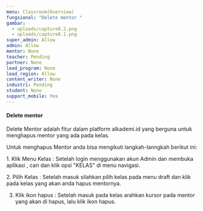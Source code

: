 ```yaml
---
menu: Classroom(Overview)
fungsional: "Delete mentor "
gambar:
  - uploads/capture8.2.png
  - uploads/capture8.1.png
super_admin: Allow
admin: Allow
mentor: None
teacher: Pending
partner: None
lead_program: None
lead_region: Allow
content_writer: None
industri: Pending
student: None
support_mobile: Yes
---
```

#### Delete mentor

Delete Mentor adalah fitur dalam platform alkademi.id yang berguna untuk menghapus mentor yang ada pada kelas.

Untuk menghapus Mentor anda bisa mengikuti langkah-lanngkah berikut ini:

1.﻿ Klik Menu Kelas : Setelah login menggunakan akun Admin dan membuka aplikasi , cari dan klik opsi "KELAS" di menu navigasi.

2﻿. Pilih Kelas : Setelah masuk silahkan pilih kelas pada menu draft dan klik pada kelas yang akan anda hapus mentornya. 

3. Klik ikon hapus : Setelah masuk pada kelas arahkan kursor pada mentor yang akan di hapus, lalu klik ikon hapus.
